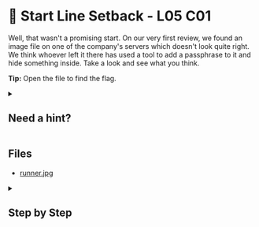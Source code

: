 # 🛫 Start Line Setback - L05 C01

Well, that wasn't a promising start. On our very first review, we found an image file on one of the company's servers which doesn't look quite right. We think whoever left it there has used a tool to add a passphrase to it and hide something inside. Take a look and see what you think.

**Tip:** Open the file to find the flag.

<details><summary>

## Need a hint?</summary>

```txt
💡 Hint: You need to identify the passphrase and use it to extract the hidden file.
   Can you think of any tools to find the passphrase within a file?
```

</details>

## Files

- [runner.jpg](/assets/startlinesetback1.jpg)

<details><summary>

## Step by Step</summary>

- Download the image
- Run `strings filename`

[output](/assets/startlinesetback2.jpg)

- The last line tells you the password for steghide is `givemetheflag`
- Use `steghide --extract -sf filename` and enter the password
- The extracted file `flag.txt` contains the flag

`flag: QQPhgns98&"!`

</details>
